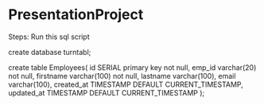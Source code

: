 # PresentationProject

Steps:
Run this sql script 

create database turntabl;

create table Employees(
id SERIAL primary key not null,
emp_id varchar(20) not null,
firstname varchar(100) not null,
lastname varchar(100),
email varchar(100),
created_at TIMESTAMP DEFAULT CURRENT_TIMESTAMP,
updated_at TIMESTAMP DEFAULT CURRENT_TIMESTAMP
);

